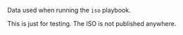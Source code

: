 Data used when running the `iso` playbook.

This is just for testing. The ISO is not published anywhere.
